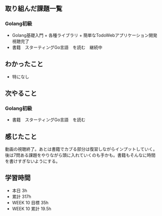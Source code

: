 ## 取り組んだ課題一覧 
 ### Golang初級
 - Golang基礎入門 + 各種ライブラリ + 簡単なTodoWebアプリケーション開発　視聴完了
 - 書籍　スターティングGo言語　を読む　継続中

 ## わかったこと 
 - 特になし

 ## 次やること 
 ### Golang初級
 - 書籍　スターティングGo言語　を読む

 ## 感じたこと 
 動画の視聴終了。あとは書籍でカブる部分は復習しながらインプットしていく。  
 後は7問ある課題をやりながら頭に入れていくのも手かも。書籍もそんなに時間を書けすぎないようにする。

 ## 学習時間 
 - 本日 3h 
 - 累計 317h 
 - WEEK 10 目標 35h 
 - WEEK 10 累計 19.5h
